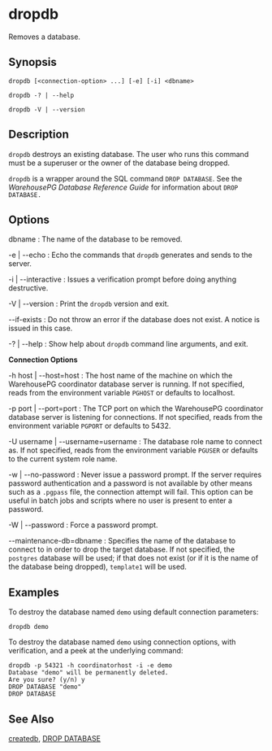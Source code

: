# dropdb 

Removes a database.

## <a id="section2"></a>Synopsis 

``` {#client_util_synopsis}
dropdb [<connection-option> ...] [-e] [-i] <dbname>

dropdb -? | --help

dropdb -V | --version
```

## <a id="section3"></a>Description 

`dropdb` destroys an existing database. The user who runs this command must be a superuser or the owner of the database being dropped.

`dropdb` is a wrapper around the SQL command `DROP DATABASE`. See the *WarehousePG Database Reference Guide* for information about `DROP DATABASE.`

## <a id="section4"></a>Options 

dbname
:   The name of the database to be removed.

-e \| --echo
:   Echo the commands that `dropdb` generates and sends to the server.

-i \| --interactive
:   Issues a verification prompt before doing anything destructive.

-V \| --version
:   Print the `dropdb` version and exit.

--if-exists
:   Do not throw an error if the database does not exist. A notice is issued in this case.

-? \| --help
:   Show help about `dropdb` command line arguments, and exit.

**Connection Options**

-h host \| --host=host
:   The host name of the machine on which the WarehousePG coordinator database server is running. If not specified, reads from the environment variable `PGHOST` or defaults to localhost.

-p port \| --port=port
:   The TCP port on which the WarehousePG coordinator database server is listening for connections. If not specified, reads from the environment variable `PGPORT` or defaults to 5432.

-U username \| --username=username
:   The database role name to connect as. If not specified, reads from the environment variable `PGUSER` or defaults to the current system role name.

-w \| --no-password
:   Never issue a password prompt. If the server requires password authentication and a password is not available by other means such as a `.pgpass` file, the connection attempt will fail. This option can be useful in batch jobs and scripts where no user is present to enter a password.

-W \| --password
:   Force a password prompt.

--maintenance-db=dbname
:   Specifies the name of the database to connect to in order to drop the target database. If not specified, the `postgres` database will be used; if that does not exist \(or if it is the name of the database being dropped\), `template1` will be used.

## <a id="section6"></a>Examples 

To destroy the database named `demo` using default connection parameters:

```
dropdb demo
```

To destroy the database named `demo` using connection options, with verification, and a peek at the underlying command:

```
dropdb -p 54321 -h coordinatorhost -i -e demo
Database "demo" will be permanently deleted.
Are you sure? (y/n) y
DROP DATABASE "demo"
DROP DATABASE
```

## <a id="section7"></a>See Also 

[createdb](createdb.html), [DROP DATABASE](../../ref_guide/sql_commands/DROP_DATABASE.html)

